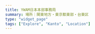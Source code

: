 ```yaml
---
title: YWAM日本本部事務局
summary: 場所｜関東地方・東京都東部・台東区
type: "widget_page"
tags: ["Explore", "Kanto", "Location"]
---
```

